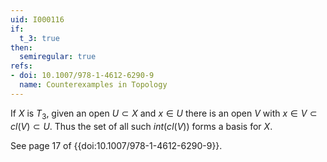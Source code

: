 ```yaml
---
uid: I000116
if:
  t_3: true
then:
  semiregular: true
refs:
- doi: 10.1007/978-1-4612-6290-9
  name: Counterexamples in Topology
---
```

If $X$ is $T_3$, given an open $U \subset X$ and $x \in U$ there is an open $V$ with $x \in V \subset cl(V) \subset U$. Thus the set of all such $int(cl(V))$ forms a basis for $X$.

See page 17 of {{doi:10.1007/978-1-4612-6290-9}}.
